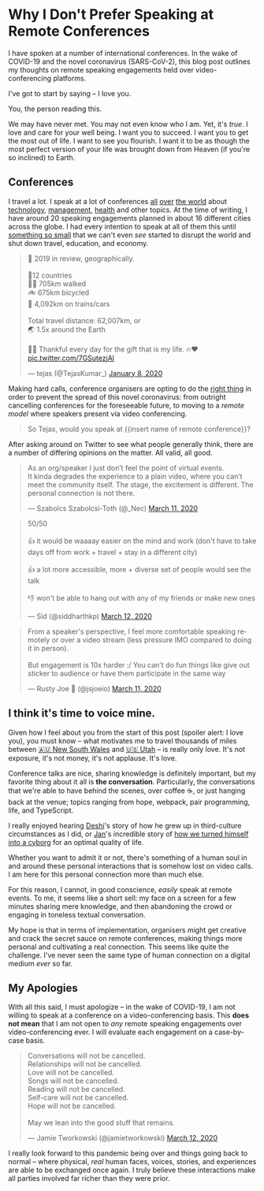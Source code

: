 # Why I Don't Prefer Speaking at Remote Conferences

I have spoken at a number of international conferences. In the wake of COVID-19 and the novel coronavirus (SARS-CoV-2),
this blog post outlines my thoughts on remote speaking engagements held over video-conferencing platforms.

I've got to start by saying – I love you.

You, the person reading this.

We may have never met. You may not even know who I am. Yet, it's _true_. I love and care for your well being. I want you
to succeed. I want you to get the most out of life. I want to see you flourish. I want it to be as though the most
perfect version of your life was brought down from Heaven (if you're so inclined) to Earth.

## Conferences

I travel a lot. I speak at a lot of conferences [all](https://www.youtube.com/watch?v=9jNu1k4Bwa8)
[over](https://www.youtube.com/watch?v=ZsBW4S8hYMU) [the world](https://www.youtube.com/watch?v=9xL0a6YJIQU) about
[technology](https://www.youtube.com/watch?v=f2mMOiCSj5c&feature=youtu.be),
[management](https://www.youtube.com/watch?v=rdiUFma8QJU), [health](https://www.youtube.com/watch?v=TUIcTl9Hto4) and
other topics. At the time of writing, I have around 20 speaking engagements planned in about 16 different cities across
the globe. I had every intention to speak at all of them this until
[something so small](https://www.who.int/emergencies/diseases/novel-coronavirus-2019) that we can't even _see_ started
to disrupt the world and shut down travel, education, and economy.

<blockquote class="twitter-tweet"><p lang="en" dir="ltr">🧐 2019 in review, geographically.<br><br>🚩12 countries<br>🚶🏾 705km walked<br>🚲 675km bicycled<br>🚞 4,092km on trains/cars <br><br>Total travel distance: 62,007km, or<br>🌏 1.5x around the Earth<br><br>🙏🏾 Thankful every day for the gift that is my life. 🔥❤️ <a href="https://t.co/7GSutezjAl">pic.twitter.com/7GSutezjAl</a></p>&mdash; tejas (@TejasKumar_) <a href="https://twitter.com/TejasKumar_/status/1214955885254103040?ref_src=twsrc%5Etfw">January 8, 2020</a></blockquote> <script async src="https://platform.twitter.com/widgets.js" charset="utf-8"></script>

Making hard calls, conference organisers are opting to do the [right thing](https://staythefuckhome.com/) in order to
prevent the spread of this novel coronavirus: from outright cancelling conferences for the foreseeable future, to moving
to a _remote model_ where speakers present via video conferencing.

> So Tejas, would you speak at {{insert name of remote conference}}?

After asking around on Twitter to see what people generally think, there are a number of differing opinions on the
matter. All valid, all good.

<blockquote class="twitter-tweet"><p lang="en" dir="ltr">As an org/speaker I just don’t feel the point of virtual events.<br>It kinda degrades the experience to a plain video, where you can’t meet the community itself. The stage, the excitement is different. The personal connection is not there.</p>&mdash; Szabolcs Szabolcsi-Toth (@_Nec) <a href="https://twitter.com/_Nec/status/1237834262625374208?ref_src=twsrc%5Etfw">March 11, 2020</a></blockquote> <script async src="https://platform.twitter.com/widgets.js" charset="utf-8"></script>

<blockquote class="twitter-tweet"><p lang="en" dir="ltr">50/50<br><br>👍 it would be waaaay easier on the mind and work (don&#39;t have to take days off from work + travel + stay in a different city)<br><br>👍 a lot more accessible, more + diverse set of people would see the talk<br><br>👎 won&#39;t be able to hang out with any of my friends or make new ones</p>&mdash; Sid (@siddharthkp) <a href="https://twitter.com/siddharthkp/status/1238100124741570560?ref_src=twsrc%5Etfw">March 12, 2020</a></blockquote> <script async src="https://platform.twitter.com/widgets.js" charset="utf-8"></script>

<blockquote class="twitter-tweet"><p lang="en" dir="ltr">From a speaker&#39;s perspective, I feel more comfortable speaking remotely or over a video stream (less pressure IMO compared to doing it in person).<br><br>But engagement is 10x harder :/ You can&#39;t do fun things like give out sticker to audience or have them participate in the same way</p>&mdash; Rusty Joe 🦀 (@jsjoeio) <a href="https://twitter.com/jsjoeio/status/1237834710270668800?ref_src=twsrc%5Etfw">March 11, 2020</a></blockquote> <script async src="https://platform.twitter.com/widgets.js" charset="utf-8"></script>

## I think it's time to voice mine.

Given how I feel about you from the start of this post (spoiler alert: I love you), you must know – what motivates me to
travel thousands of miles between [🇦🇺 New South Wales](https://www.youtube.com/watch?v=9xL0a6YJIQU) and
[🇺🇸 Utah](https://www.youtube.com/watch?v=71pKrWWOE0k) – is really only love. It's not exposure, it's not money, it's
not applause. It's love.

Conference talks are nice, sharing knowledge is definitely important, but my favorite thing about it all is **the
conversation**. Particularly, the conversations that we're able to have behind the scenes, over coffee ☕️, or just
hanging back at the venue; topics ranging from hope, webpack, pair programming, life, and TypeScript.

I really enjoyed hearing [Deshi](https://twitter.com/deshiknaves)'s story of how he grew up in third-culture
circumstances as I did, or [Jan](https://twitter.com/jansche)'s incredible story of
[how we turned himself into a cyborg](https://www.youtube.com/watch?v=Sm9BjqfgPNM) for an optimal quality of life.

Whether you want to admit it or not, there's something of a human soul in and around these personal interactions that is
somehow lost on video calls. I am here for this personal connection more than much else.

For this reason, I cannot, in good conscience, _easily_ speak at remote events. To me, it seems like a short sell: my
face on a screen for a few minutes sharing mere knowledge, and then abandoning the crowd or engaging in toneless textual
conversation.

My hope is that in terms of implementation, organisers might get creative and crack the secret sauce on remote
conferences, making things more personal and cultivating a real connection. This seems like quite the challenge. I've
never seen the same type of human connection on a digital medium _ever_ so far.

## My Apologies

With all this said, I must apologize – in the wake of COVID-19, I am not willing to speak at a conference on a
video-conferencing basis. This **does not mean** that I am not open to _any_ remote speaking engagements over
video-conferencing ever. I will evaluate each engagement on a case-by-case basis.

<blockquote class="twitter-tweet"><p lang="en" dir="ltr">Conversations will not be cancelled.<br>Relationships will not be cancelled.<br>Love will not be cancelled.<br>Songs will not be cancelled.<br>Reading will not be cancelled.<br>Self-care will not be cancelled.<br>Hope will not be cancelled.<br><br>May we lean into the good stuff that remains.</p>&mdash; Jamie Tworkowski (@jamietworkowski) <a href="https://twitter.com/jamietworkowski/status/1238176161043230720?ref_src=twsrc%5Etfw">March 12, 2020</a></blockquote> <script async src="https://platform.twitter.com/widgets.js" charset="utf-8"></script>

I really look forward to this pandemic being over and things going back to normal – where physical, _real_ human faces,
voices, stories, and experiences are able to be exchanged once again. I truly believe these interactions make all
parties involved far richer than they were prior.

<!-- <meta name="og:image" content="https://pbs.twimg.com/media/ES8jOiCWsAA4iDy?format=jpg&name=medium" />
<meta name="twitter:image" content="https://pbs.twimg.com/media/ES8jOiCWsAA4iDy?format=jpg&name=medium" /> -->
